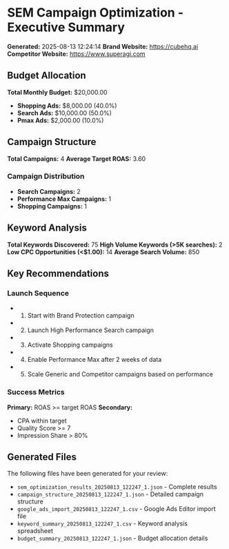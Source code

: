 # SEM Campaign Optimization - Executive Summary
**Generated:** 2025-08-13 12:24:14
**Brand Website:** https://cubehq.ai
**Competitor Website:** https://www.superagi.com


## Budget Allocation
**Total Monthly Budget:** $20,000.00

- **Shopping Ads:** $8,000.00 (40.0%)
- **Search Ads:** $10,000.00 (50.0%)
- **Pmax Ads:** $2,000.00 (10.0%)

## Campaign Structure
**Total Campaigns:** 4
**Average Target ROAS:** 3.60

### Campaign Distribution
- **Search Campaigns:** 2
- **Performance Max Campaigns:** 1
- **Shopping Campaigns:** 1

## Keyword Analysis
**Total Keywords Discovered:** 75
**High Volume Keywords (>5K searches):** 2
**Low CPC Opportunities (<$1.00):** 14
**Average Search Volume:** 850

## Key Recommendations

### Launch Sequence
- 1. Start with Brand Protection campaign
- 2. Launch High Performance Search campaign
- 3. Activate Shopping campaigns
- 4. Enable Performance Max after 2 weeks of data
- 5. Scale Generic and Competitor campaigns based on performance

### Success Metrics
**Primary:** ROAS >= target ROAS
**Secondary:**
- CPA within target
- Quality Score >= 7
- Impression Share > 80%

## Generated Files
The following files have been generated for your review:
- `sem_optimization_results_20250813_122247_1.json` - Complete results
- `campaign_structure_20250813_122247_1.json` - Detailed campaign structure
- `google_ads_import_20250813_122247_1.csv` - Google Ads Editor import file
- `keyword_summary_20250813_122247_1.csv` - Keyword analysis spreadsheet
- `budget_summary_20250813_122247_1.json` - Budget allocation details